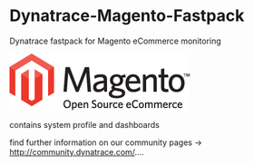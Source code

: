 # Dynatrace-Magento-Fastpack
Dynatrace fastpack for Magento eCommerce monitoring

![images/Magento_logo.png](images/Magento_logo.png) 

contains system profile and dashboards

find further information on our community pages
-> http://community.dynatrace.com/....
